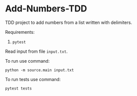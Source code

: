 # Add-Numbers-TDD
TDD project to add numbers from a list written with delimiters.

Requirements:

1. `pytest`

Read input from file `input.txt`.
 
To run use command: 

`python -m source.main input.txt`

To run tests use command:

`pytest tests`